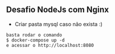 ## Desafio NodeJs com Nginx

- Criar pasta mysql caso não exista :)

```
basta rodar o comando
$ docker-compose up -d
e acessar o http://localhost:8080

```
